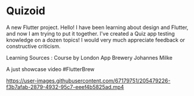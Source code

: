 # Quizoid

A new Flutter project.
Hello! I have been learning about design and Flutter, and now I am trying to put it together.
I've created a Quiz app testing knowledge on a dozen topics!
I would very much appreciate feedback or constructive criticism.

Learning Sources :
Course by London App Brewery
Johannes Milke

A just showcase video
#FlutterBrew

https://user-images.githubusercontent.com/67179751/205479226-f3b7afab-2879-4932-95c7-eeef4b5825ad.mp4

